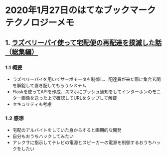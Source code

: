 # 2020年1月27日のはてなブックマークテクノロジーメモ

## 1. [ラズベリーパイ使って宅配便の再配達を撲滅した話（総集編）](https://westgate-lab.hatenablog.com/entry/2020/01/26/142445)

### 1.1 概要

- ラズベリーパイを用いてサーボモータを制御し、配達員が来た際に集合玄関を解錠して置き配してもらうシステム
- Flaskを使ってAPIを作成、スマホにプッシュ通知をしてインターホンのモニター画像を送った上で確認してURLをタップして解錠
- セキュリティも考慮

### 1.2 感想

- 宅配のアルバイトをしていた身からすると画期的な開発
- 自分もおうちハックしてみたい
- アレクサに指示してテレビの電源とスピーカーの電源を制御するおうちハックをしたい
